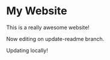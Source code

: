 # My Website

This is a really awesome website!

Now editing on update-readme branch.

Updating locally!
